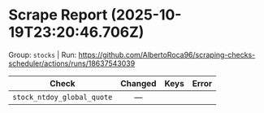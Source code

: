 # Scrape Report (2025-10-19T23:20:46.706Z)

Group: `stocks`  |  Run: https://github.com/AlbertoRoca96/scraping-checks-scheduler/actions/runs/18637543039

| Check | Changed | Keys | Error |
|---|:---:|:--|:--|
| `stock_ntdoy_global_quote` | — |  |  |
